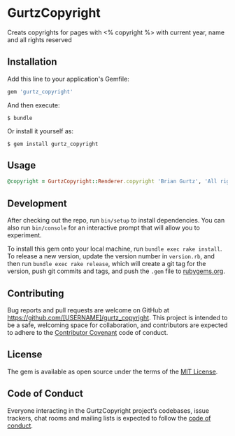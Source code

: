 # GurtzCopyright

Creats copyrights for pages with <% copyright %> with current year, name and all rights reserved

## Installation

Add this line to your application's Gemfile:

```ruby
gem 'gurtz_copyright'
```

And then execute:

    $ bundle

Or install it yourself as:

    $ gem install gurtz_copyright

## Usage
```ruby
@copyright = GurtzCopyright::Renderer.copyright 'Brian Gurtz', 'All rights reserved
```

## Development

After checking out the repo, run `bin/setup` to install dependencies. You can also run `bin/console` for an interactive prompt that will allow you to experiment.

To install this gem onto your local machine, run `bundle exec rake install`. To release a new version, update the version number in `version.rb`, and then run `bundle exec rake release`, which will create a git tag for the version, push git commits and tags, and push the `.gem` file to [rubygems.org](https://rubygems.org).

## Contributing

Bug reports and pull requests are welcome on GitHub at https://github.com/[USERNAME]/gurtz_copyright. This project is intended to be a safe, welcoming space for collaboration, and contributors are expected to adhere to the [Contributor Covenant](http://contributor-covenant.org) code of conduct.

## License

The gem is available as open source under the terms of the [MIT License](https://opensource.org/licenses/MIT).

## Code of Conduct

Everyone interacting in the GurtzCopyright project’s codebases, issue trackers, chat rooms and mailing lists is expected to follow the [code of conduct](https://github.com/[USERNAME]/gurtz_copyright/blob/master/CODE_OF_CONDUCT.md).
